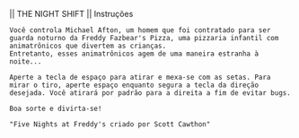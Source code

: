 || THE NIGHT SHIFT || Instruções

    Você controla Michael Afton, um homem que foi contratado para ser guarda noturno da Freddy Fazbear's Pizza, uma pizzaria infantil com animatrônicos que divertem as crianças.
    Entretanto, esses animatrônicos agem de uma maneira estranha à noite...

    Aperte a tecla de espaço para atirar e mexa-se com as setas. Para mirar o tiro, aperte espaço enquanto segura a tecla da direção desejada. Você atirará por padrão para a direita a fim de evitar bugs.

    Boa sorte e divirta-se!

    "Five Nights at Freddy's criado por Scott Cawthon"